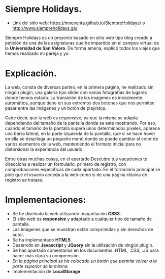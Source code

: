 # Siempre Holidays.
- Link del sitio web: https://mnoventa.github.io/SiempreHolidays/  o http://www.siempreholidays.ga/

Siempre Holidays es un proyecto basado en sitio web tipo blog creado a petición de una de las asignaturas que he impartido en el campus virtual de la **Universidad de San Valero**. De forma amena, explico todos los viajes que hemos realizado mi pareja y yo.

# Explicación.

La web, consta de diversas partes; en la primera página, he realizado sin ningún plugin, una galería tipo slider con varias fotografías de lugares donde hemos estado. La transición de las imágenes es inicialmente automática, aunque tiene en sus extremos dos botones que nos permiten pasar entre las imágenes y un botón de play/stop.

Cabe decir, que la web es responsive, ya que la misma se adapta dependiendo del tamaño de la pantalla donde se esté mostrando. Por eso, cuando el tamaño de la pantalla supera unos determinados pixeles, aparece una barra lateral, en la parte izquierda de la pantalla, que si se hace hover en ella se despliega un pequeño menú donde se puede cambiar el color de varios elementos de la web, manteniendo el formato inicial para no distorsionar la experiencia del usuario.

Entre otras muchas cosas, en el apartado Descubre tus vacaciones te direcciona a realizar un formulario, primero de registro, con comprobaciones específicas de cada apartado. En el formulario principal se pide que el usuario acceda a la web como si de una página clásica de registro se tratase.

# Implementaciones:

-	Se he diseñado la web utilizando maquetación **CSS3**.
-	El sitio web es **responsive** y adaptado a cualquier tipo de tamaño de pantalla.
-	Las imágenes que se muestran están comprimidas y sin derechos de autor.
-	Se ha implementado **HTML5**.
-	Desarrollo en **Javascript** y **JQuery** sin la utilización de ningún plugin.
-	Se han apartado comentarios en los documentos .HTML, .CSS, .JS para hacer más clara su comprensión.
-	*En la página principal se ha colocado un botón que permite volver a la parte superior de la misma.*
-	Implementación de **LocalStorage**.

